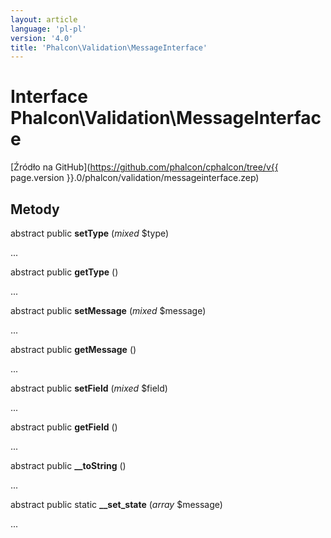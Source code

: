 ```yaml
---
layout: article
language: 'pl-pl'
version: '4.0'
title: 'Phalcon\Validation\MessageInterface'
---
```

# Interface **Phalcon\Validation\MessageInterface**

[Źródło na GitHub](https://github.com/phalcon/cphalcon/tree/v{{ page.version }}.0/phalcon/validation/messageinterface.zep)

## Metody

abstract public **setType** (*mixed* $type)

...

abstract public **getType** ()

...

abstract public **setMessage** (*mixed* $message)

...

abstract public **getMessage** ()

...

abstract public **setField** (*mixed* $field)

...

abstract public **getField** ()

...

abstract public **__toString** ()

...

abstract public static **__set_state** (*array* $message)

...